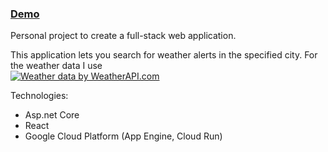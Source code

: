 ### [Demo](weather-alert-404915.oa.r.appspot.com)

Personal project to create a full-stack web application.

This application lets you search for weather alerts in the specified city.
For the weather data I use<br>
<a href="https://www.weatherapi.com/" title="Free Weather API"><img src='//cdn.weatherapi.com/v4/images/weatherapi_logo.png' alt="Weather data by WeatherAPI.com" border="0"></a>

Technologies:
- Asp.net Core
- React
- Google Cloud Platform (App Engine, Cloud Run)